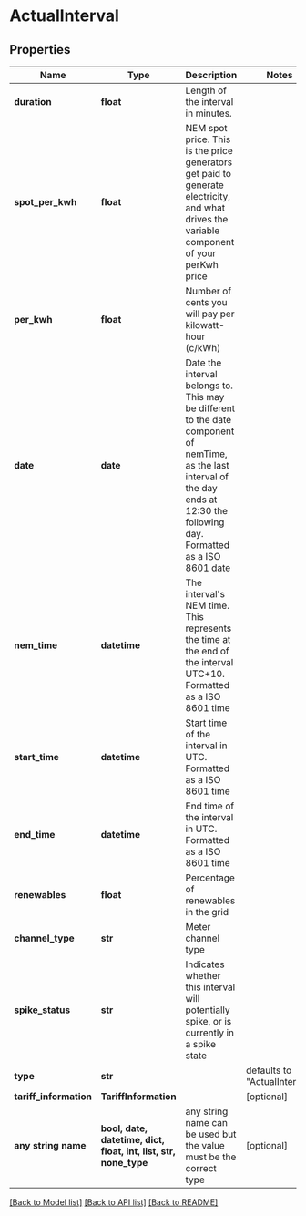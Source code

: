 # ActualInterval


## Properties
Name | Type | Description | Notes
------------ | ------------- | ------------- | -------------
**duration** | **float** | Length of the interval in minutes. | 
**spot_per_kwh** | **float** | NEM spot price. This is the price generators get paid to generate electricity, and what drives the variable component of your perKwh price | 
**per_kwh** | **float** | Number of cents you will pay per kilowatt-hour (c/kWh) | 
**date** | **date** | Date the interval belongs to. This may be different to the date component of nemTime, as the last interval of the day ends at 12:30 the following day. Formatted as a ISO 8601 date | 
**nem_time** | **datetime** | The interval&#39;s NEM time. This represents the time at the end of the interval UTC+10. Formatted as a ISO 8601 time | 
**start_time** | **datetime** | Start time of the interval in UTC. Formatted as a ISO 8601 time | 
**end_time** | **datetime** | End time of the interval in UTC. Formatted as a ISO 8601 time | 
**renewables** | **float** | Percentage of renewables in the grid | 
**channel_type** | **str** | Meter channel type | 
**spike_status** | **str** | Indicates whether this interval will potentially spike, or is currently in a spike state | 
**type** | **str** |  | defaults to "ActualInterval"
**tariff_information** | **TariffInformation** |  | [optional] 
**any string name** | **bool, date, datetime, dict, float, int, list, str, none_type** | any string name can be used but the value must be the correct type | [optional]

[[Back to Model list]](../README.md#documentation-for-models) [[Back to API list]](../README.md#documentation-for-api-endpoints) [[Back to README]](../README.md)


